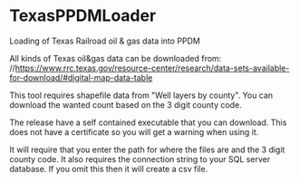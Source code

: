 # TexasPPDMLoader
Loading of Texas Railroad oil &amp; gas data into PPDM

All kinds of Texas oil&gas data can be downloaded from:
//https://www.rrc.texas.gov/resource-center/research/data-sets-available-for-download/#digital-map-data-table

This tool requires shapefile data from "Well layers by county". You can download the wanted count based on the 3 digit county code.

The release have a self contained executable that you can download. This does not have a certificate so you will get a warning when using it.

It will require that you enter the path for where the files are and the 3 digit county code. It also requires the connection string to your SQL server database. If you omit this then it will create a csv file.


